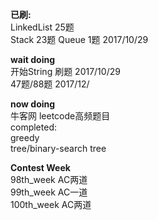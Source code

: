 **已刷:**  
LinkedList 25题   
Stack   23题
Queue   1题   	 2017/10/29


**wait doing**  
开始String 刷题  2017/10/29    
47题/88题   	 2017/12/
   

**now doing**    
牛客网 leetcode高频题目   
completed:  
greedy  
tree/binary-search tree  


**Contest Week**   
98th_week	AC两道   
99th_week	AC一道    
100th_week  AC两道
